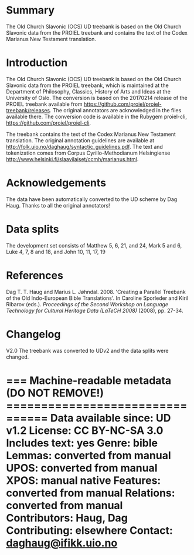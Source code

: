 # Summary

The Old Church Slavonic (OCS) UD treebank is based on the Old Church Slavonic data from the PROIEL treebank and contains the text of the Codex Marianus New Testament translation.

# Introduction

The Old Church Slavonic (OCS) UD treebank is based on the Old Church Slavonic data from the PROIEL treebank, which is maintained at the Department of Philosophy, Classics, History of Arts and Ideas at the University of Oslo. The conversion is based on the 20170214 release of the PROIEL treebank available from https://github.com/proiel/proiel-treebank/releases. The original annotators are acknowledged in the files available there. The conversion code is available in the Rubygem proiel-cli, https://github.com/proiel/proiel-cli.

The treebank contains the text of the Codex Marianus New Testament translation. The original annotation guidelines are available at http://folk.uio.no/daghaug/syntactic_guidelines.pdf. The text and tokenization comes from Corpus Cyrillo-Methodianum Helsingiense http://www.helsinki.fi/slaavilaiset/ccmh/marianus.html.

# Acknowledgements

The data have been automatically converted to the UD scheme by Dag Haug. Thanks to all the original annotators!

# Data splits
The development set consists of Matthew 5, 6, 21, and 24, Mark 5 and 6, Luke 4, 7, 8 and 18, and John 10, 11, 17, 19

# References
Dag T. T. Haug and Marius L. Jøhndal. 2008. 'Creating a Parallel Treebank of the Old Indo-European Bible Translations'. In Caroline Sporleder and Kiril Ribarov (eds.).  *Proceedings of the Second Workshop on Language Technology for Cultural Heritage Data (LaTeCH 2008)* (2008), pp. 27-34.

# Changelog

V2.0 The treebank was converted to UDv2 and the data splits were changed.

=== Machine-readable metadata (DO NOT REMOVE!) ================================
Data available since: UD v1.2
License: CC BY-NC-SA 3.0
Includes text: yes
Genre: bible
Lemmas: converted from manual
UPOS: converted from manual
XPOS: manual native
Features: converted from manual
Relations: converted from manual
Contributors: Haug, Dag
Contributing: elsewhere
Contact: daghaug@ifikk.uio.no
===============================================================================
